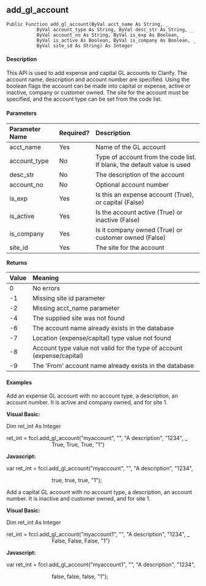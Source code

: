 add_gl_account
----------------

```
Public Function add_gl_account(ByVal acct_name As String, _
		   ByVal account_type As String, ByVal desc_str As String, _
		   ByVal account_no As String, ByVal is_exp As Boolean, _
		   ByVal is_active As Boolean, ByVal is_company As Boolean, _  
		   ByVal site_id As String) As Integer
```  

#### Description

This API is used to add expense and capital GL accounts to Clarify. The account name, description and account number are specified. Using the boolean flags the account can be made into capital or expense, active or inactive, company or customer owned. The site for the account must be specified, and the account type can be set from the code list.

#### Parameters

| Parameter Name | Required? | Description |
|:--- |:--- |:--- |
| acct_name | Yes | Name of the GL account |
| account_type | No | Type of account from the code list. If blank, the default value is used |
| desc_str | No | The description of the account |
| account_no | No | Optional account number |
| is_exp | Yes | Is this an expense account (True), or capital (False) |
| is_active | Yes | Is the account active (True) or inactive (False) |
| is_company | Yes | Is it company owned (True) or customer owned (False) |
| site_id | Yes | The site for the account |

**Returns**

| Value | Meaning |
|:--- |:--- |
| 0 | No errors |
| -1 | Missing site id parameter |
| -2 | Missing acct_name parameter |
| -4 | The supplied site was not found |
| -6 | The account name already exists in the database |
| -7 | Location (expense/capital) type value not found |
| -8 | Account type value not valid for the type of account (expense/capital) |
| -9 | The 'From' account name already exists in the database |

#### Examples

Add an expense GL account with no account type, a description, an account number. It is active and company owned, and for site 1.

**Visual Basic:**

Dim ret_int As Integer

ret_int = fccl.add_gl_account("myaccount", "", "A description", "1234", _
                              True, True, True, "1")

**Javascript:**

var ret_int = fccl.add_gl_account("myaccount", "", "A description", "1234",

                              true, true, true, "1");

 Add a capital GL account with no account type, a description, an account number. It is inactive and customer owned, and for site 1.

**Visual Basic:**

Dim ret_int As Integer

ret_int = fccl.add_gl_account("myaccount1", "", "A description", "1234", _
                              False, False, False, "1")

**Javascript:**

var ret_int = fccl.add_gl_account("myaccount1", "", "A description", "1234",

                              false, false, false, "1");
